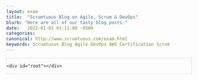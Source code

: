 ```yaml
---
layout: exam
title:  "Scrumtuous Blog on Agile, Scrum & DevOps"
blurb: "Here are all of our tasty blog posts."
date:   2022-01-01 01:11:00 -0500
categories: 
canonical: http://www.scrumtuous.com/exam.html
keywords: Scrumtuous Blog Agile DevOps AWS Certification Scrum
---
```


	
	
			
<div style="border: 1px solid #DEDEDE;" class="main col col-12 col-sm-12  col-md-6 col-lg-4 order-1 mb-1 mt-1">

    <div id="root"></div>



</div>

